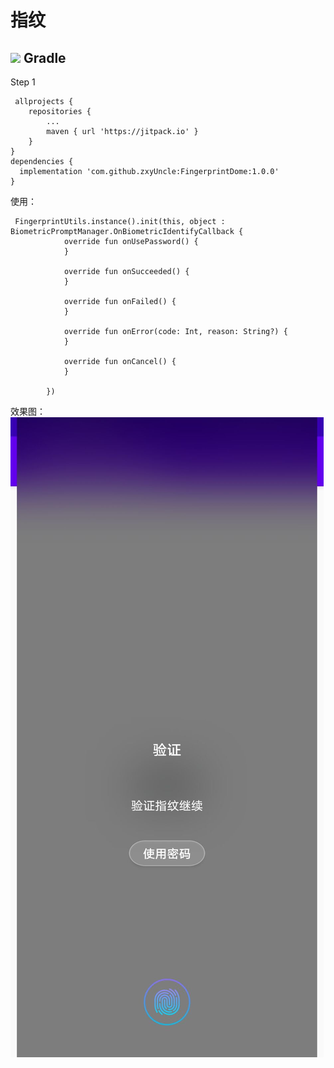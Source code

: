 # 指纹

[![](https://jitpack.io/v/zxyUncle/FingerprintDome.svg)](https://jitpack.io/#zxyUncle/FingerprintDome)
Gradle
-----
Step 1


     allprojects {
		repositories {
			...
			maven { url 'https://jitpack.io' }
		}
	}
	dependencies {
	  implementation 'com.github.zxyUncle:FingerprintDome:1.0.0'
	}
使用：

     FingerprintUtils.instance().init(this, object : BiometricPromptManager.OnBiometricIdentifyCallback {
                override fun onUsePassword() {
                }

                override fun onSucceeded() {
                }

                override fun onFailed() {
                }

                override fun onError(code: Int, reason: String?) {
                }

                override fun onCancel() {
                }

            })

效果图：
![Image text](https://github.com/zxyUncle/FingerprintDome/blob/master/aa.jpg)

